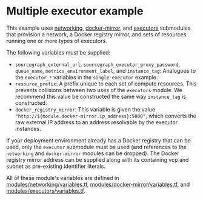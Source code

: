 # Multiple executor example

This example uses [networking](https://registry.terraform.io/modules/sourcegraph/executors/aws/latest/submodules/networking), [docker-mirror](https://registry.terraform.io/modules/sourcegraph/executors/aws/latest/submodules/docker-mirror), and [executors](https://registry.terraform.io/modules/sourcegraph/executors/aws/latest/submodules/executors) submodules that provision a network, a Docker registry mirror, and sets of resources running one or more types of executors.

The following variables must be supplied:

- `sourcegraph_external_url`, `sourcegraph_executor_proxy_password`, `queue_name`, `metrics_environment_label`, and `instance_tag`: Analogous to the `executor_*` variables in the `single-executor` example.
- `resource_prefix`: A prefix unique to each set of compute resources. This prevents collisions between two uses of the `executors` module. We recommend this value be constructed the same way `instance_tag` is constructed.
- `docker_registry_mirror`: This variable is given the value `"http://${module.docker-mirror.ip_address}:5000"`, which converts the raw external IP address to an address resolvable by the executor instances.

If your deployment environment already has a Docker registry that can be used, only the `executor` submodule must be used (and references to the `networking` and `docker-mirror` modules can be dropped). The Docker registry mirror address can be supplied along with its containing vcp and subnet as pre-existing identifier literals.

All of these module's variables are defined in [modules/networking/variables.tf](https://github.com/sourcegraph/terraform-aws-executors/blob/master/modules/networking/variables.tf), [modules/docker-mirror/variables.tf](https://github.com/sourcegraph/terraform-aws-executors/blob/master/modules/docker-mirror/variables.tf), and [modules/executors/variables.tf](https://github.com/sourcegraph/terraform-aws-executors/blob/master/modules/executors/variables.tf).
